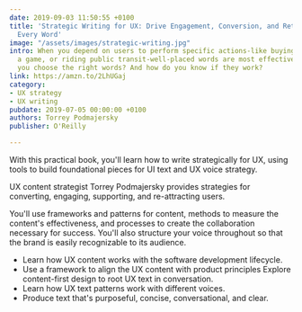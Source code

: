 ```yaml
---
date: 2019-09-03 11:50:55 +0100
title: 'Strategic Writing for UX: Drive Engagement, Conversion, and Retention with
  Every Word'
image: "/assets/images/strategic-writing.jpg"
intro: When you depend on users to perform specific actions-like buying tickets, playing
  a game, or riding public transit-well-placed words are most effective. But how do
  you choose the right words? And how do you know if they work?
link: https://amzn.to/2LhUGaj
category:
- UX strategy
- UX writing
pubdate: 2019-07-05 00:00:00 +0100
authors: Torrey Podmajersky
publisher: O'Reilly

---
```

With this practical book, you'll learn how to write strategically for UX, using tools to build foundational pieces for UI text and UX voice strategy. 

UX content strategist Torrey Podmajersky provides strategies for converting, engaging, supporting, and re-attracting users. 

You'll use frameworks and patterns for content, methods to measure the content's effectiveness, and processes to create the collaboration necessary for success. You'll also structure your voice throughout so that the brand is easily recognizable to its audience. 

* Learn how UX content works with the software development lifecycle.
* Use a framework to align the UX content with product principles Explore content-first design to root UX text in conversation.
* Learn how UX text patterns work with different voices.
* Produce text that's purposeful, concise, conversational, and clear.